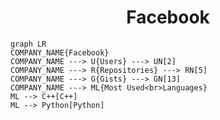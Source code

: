 <h1 align="center">Facebook</h1>

```mermaid
graph LR
COMPANY_NAME{Facebook}
COMPANY_NAME ---> U{Users} ---> UN[2]
COMPANY_NAME ---> R{Repositories} ---> RN[5]
COMPANY_NAME ---> G{Gists} ---> GN[13]
COMPANY_NAME ---> ML{Most Used<br>Languages}
ML --> C++[C++]
ML --> Python[Python]
```
